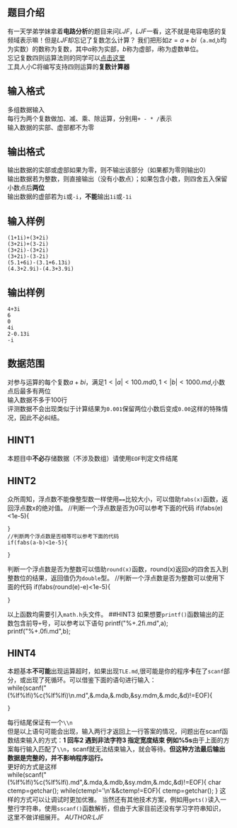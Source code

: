 ## 题目介绍
有一天学弟学妹拿着**电路分析**的题目来问$LJF$，$LJF$一看，这不就是电容电感的复频域表示嘛！但是$LJF$却忘记了复数怎么计算？
我们把形如$z=a+bi$（`a.md`,`b`均为实数）的数称为复数，其中$a$称为实部，$b$称为虚部，$i$称为虚数单位。  
忘记复数四则运算法则的同学可以[点击这里](https://baike.baidu.com/item/%E5%A4%8D%E6%95%B0%E8%BF%90%E7%AE%97%E6%B3%95%E5%88%99/2568041)  
工具人小C将编写支持四则运算的**复数计算器**
## 输入格式
多组数据输入  
每行为两个复数做加、减、乘、除运算，分别用`+ - * /`表示  
输入数据的实部、虚部都不为零  
## 输出格式
输出数据的实部或虚部如果为零，则不输出该部分（如果都为零则输出0）  
输出数据若为整数，则直接输出（没有小数点）；如果包含小数，则四舍五入保留小数点后**两位**  
输出数据的虚部若为`i`或`-i`，**不能**输出`1i`或`-1i`
## 输入样例
    (1+1i)+(3+2i)
    (3+2i)+(3-2i)
    (3+2i)-(3+2i)
    (3+2i)-(3-2i)
    (5.1+6i)-(3.1+6.13i)
    (4.3+2.9i)-(4.3+3.9i)
## 输出样例
    4+3i
    6
    0
    4i
    2-0.13i
    -i
## 数据范围
对参与运算的每个复数$a+bi$，满足$1<|a|<100.md0,1<|b|<1000.md$,小数点后最多有两位  
输入数据不多于100行  
评测数据不会出现类似于计算结果为`0.001`保留两位小数后变成`0.00`这样的特殊情况，因此不必纠结。
## HINT1
本题目中**不必**存储数据（不涉及数组）请使用`EOF`判定文件结尾  
## HINT2
众所周知，浮点数不能像整型数一样使用`==`比较大小，可以借助`fabs(x)`函数，返回浮点数x的绝对值。
    //判断一个浮点数是否为0可以参考下面的代码
    if(fabs(e)<1e-5){
    
    }
    //判断两个浮点数是否相等可以参考下面的代码
    if(fabs(a-b)<1e-5){
    
    }
判断一个浮点数是否为整数可以借助`round(x)`函数，round(x)返回x的四舍五入到整数位的结果，返回值仍为`double`型。
    //判断一个浮点数是否为整数可以使用下面的代码
    if(fabs(round(e)-e)<1e-5){
    
    }
以上函数均需要引入`math.h`头文件。
##HINT3
如果想要`printf()`函数输出的正数包含前导`+`号，可以参考以下语句
    printf(\"%+.2fi\.md",a);
    printf(\"%+.0fi\.md",b);
## HINT4
本题基本**不可能**出现运算超时，如果出现`TLE.md`,很可能是你的程序**卡**在了`scanf`部分，或出现了死循环。可以借鉴下面的语句进行输入：  
    while(scanf(\"(%lf%lfi)%c(%lf%lfi)\\n\.md",&.mda,&.mdb,&sy.mdm,&.mdc,&d)!=EOF){
    
    }
每行结尾保证有一个`\\n`  
但是以上语句可能会出现，输入两行才返回上一行答案的情况，问题出在scanf函数结束输入的方式：**1 回车2 遇到非法字符3 指定宽度结束 例如%5s**由于上面的方案每行输入匹配了`\\n`，scanf就无法结束输入，就会等待。**但这种方法最后输出数据是完整的，并不影响程序运行。**   
更好的方式是这样  
    while(scanf(\"(%lf%lfi)%c(%lf%lfi)\.md",&.mda,&.mdb,&sy.mdm,&.mdc,&d)!=EOF){
            char ctemp=getchar();
        while(ctemp!='\\n'&&ctemp!=EOF){
                ctemp=getchar();
        }
这样的方式可以让调试时更加优雅。
当然还有其他技术方案，例如用`gets()`读入一整行字符串，使用`sscanf()`函数解析，但由于大家目前还没有学习字符串知识，这里不做详细展开。
*AUTHOR:LJF*